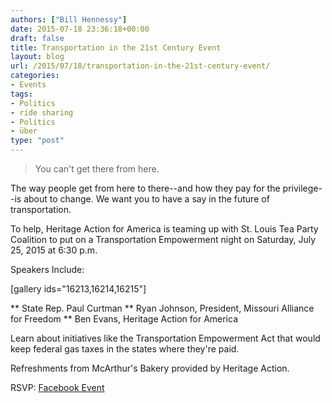 ```yaml
---
authors: ["Bill Hennessy"]
date: 2015-07-18 23:36:18+00:00
draft: false
title: Transportation in the 21st Century Event
layout: blog
url: /2015/07/18/transportation-in-the-21st-century-event/
categories:
- Events
tags:
- Politics
- ride sharing
- Politics
- über
type: "post"
---
```


> You can't get there from here.



The way people get from here to there--and how they pay for the privilege--is about to change. We want you to have a say in the future of transportation.

To help, Heritage Action for America is teaming up with St. Louis Tea Party Coalition to put on a Transportation Empowerment night on Saturday, July 25, 2015 at 6:30 p.m.

Speakers Include:

[gallery ids="16213,16214,16215"]




** State Rep. Paul Curtman
** Ryan Johnson, President, Missouri Alliance for Freedom
** Ben Evans, Heritage Action for America


Learn about initiatives like the Transportation Empowerment Act that would keep federal gas taxes in the states where they're paid.

Refreshments from McArthur's Bakery provided by Heritage Action.

RSVP:
[Facebook Event](https://www.facebook.com/events/892354477504209/)
